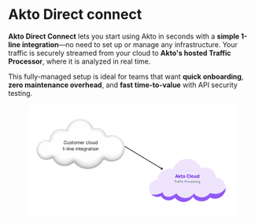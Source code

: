 # Akto Direct connect

**Akto Direct Connect** lets you start using Akto in seconds with a **simple 1-line integration**—no need to set up or manage any infrastructure. Your traffic is securely streamed from your cloud to **Akto's hosted Traffic Processor**, where it is analyzed in real time.

This fully-managed setup is ideal for teams that want **quick onboarding**, **zero maintenance overhead**, and **fast time-to-value** with API security testing.

<figure><img src="../../.gitbook/assets/image (2) (1).png" alt=""><figcaption></figcaption></figure>
